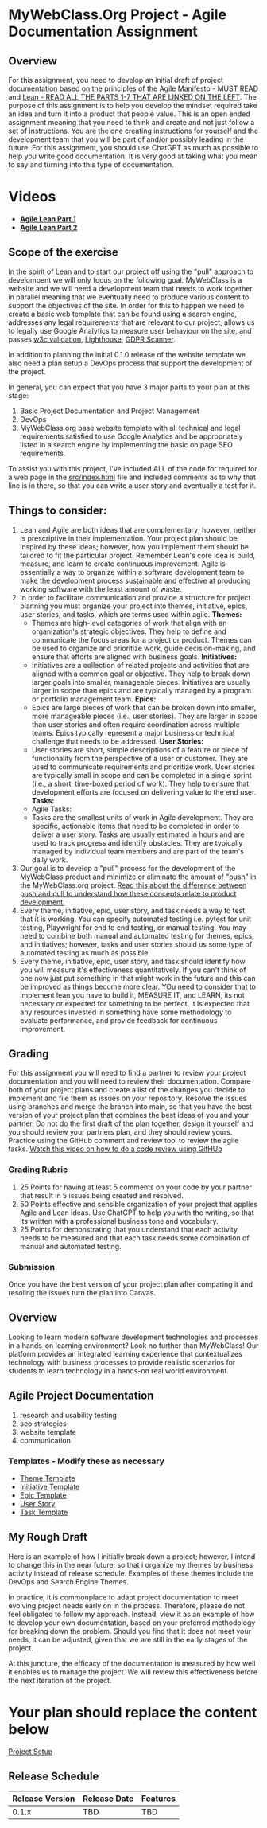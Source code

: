 # MyWebClass.Org Project - Agile Documentation Assignment

## Overview

For this assignment, you need to develop an initial draft of project documentation based on the principles of the [Agile
Manifesto - MUST READ](https://agilemanifesto.org/principles.html)
and [Lean - READ ALL THE  PARTS 1-7 THAT ARE LINKED ON THE LEFT](https://www.planview.com/resources/guide/lean-principles-101/).
The purpose of this assignment is to help you
develop the mindset required take an idea and turn it into a product that people value. This is an open ended assignment
meaning that you need to think and create and not just follow a set of instructions. You are the one creating
instructions for yourself and the development team that you will be part of and/or possibly leading in the future. For
this assignment, you should use ChatGPT as much as possible to help you write good documentation. It is very good at
taking what you mean to say and turning into this type of documentation.
# Videos
* **[Agile Lean Part 1](https://youtu.be/e4FLisvf7vg)**
* **[Agile Lean Part 2](https://youtu.be/KIxQaWsG3vk)**

## Scope of the exercise

In the spirit of Lean and to start our project off using the "pull" approach to develompent we will only focus on the
following goal. MyWebClass is a website and we will need a development team that needs to work together in parallel
meaning that we eventually need to produce various content to support the objectives of the site. In order for this to
happen we need to create a basic web template that can be found using a search engine, addresses any legal requirements
that are relevant to our project, allows us to legally use Google Analytics to measure user behaviour on the site, and
passes [w3c validation](https://validator.w3.org), [Lighthouse](https://developer.chrome.com/docs/lighthouse/overview/), [GDPR Scanner](https://2gdpr.com).

In addition to planning the initial 0.1.0 release of the website template we also need a plan setup a DevOps process
that support the development of the project.

In general, you can expect that you have 3 major parts to your plan at this stage:

1. Basic Project Documentation and Project Management
2. DevOps
3. MyWebClass.org base website template with all technical and legal requirements satisfied to use Google Analytics and
   be appropriately listed in a search engine by implementing the basic on page SEO requirements.

To assist you with this project, I've included ALL of the code for required for a web page in
the [src/index.html](src/index.html) file and included comments as to why that line is in there, so that you can write a
user story and eventually a test for it.

## Things to consider:

1. Lean and Agile are both ideas that are complementary; however, neither is prescriptive in their implementation. Your
   project plan should be inspired by these ideas; however, how you implement them should be tailored to fit the
   particular project. Remember Lean's core idea is build, measure, and learn to create continuous improvement. Agile is
   essentially a way to organize within a software development team to make the development process sustainable and
   effective at producing working software with the least amount of waste.
2. In order to facilitate communication and provide a structure for project planning you must organize your project into
   themes, initiative, epics, user stories, and tasks, which are terms used within agile.
   **Themes:**
    * Themes are high-level categories of work that align with an organization's strategic objectives. They help to
      define and communicate the focus areas for a project or product. Themes can be used to organize and prioritize
      work, guide decision-making, and ensure that efforts are aligned with business goals.
      **Initiatives:**
    * Initiatives are a collection of related projects and activities that are aligned with a common goal or objective.
      They help to break down larger goals into smaller, manageable pieces. Initiatives are usually larger in scope than
      epics and are typically managed by a program or portfolio management team.
      **Epics:**
    * Epics are large pieces of work that can be broken down into smaller, more manageable pieces (i.e., user stories).
      They are larger in scope than user stories and often require coordination across multiple teams. Epics typically
      represent a major business or technical challenge that needs to be addressed.
      **User Stories:**
    * User stories are short, simple descriptions of a feature or piece of functionality from the perspective of a user
      or customer. They are used to communicate requirements and prioritize work. User stories are typically small in
      scope and can be completed in a single sprint (i.e., a short, time-boxed period of work). They help to ensure that
      development efforts are focused on delivering value to the end user.
      **Tasks:**
    * Agile Tasks:
    * Tasks are the smallest units of work in Agile development. They are specific, actionable items that need to be
      completed in order to deliver a user story. Tasks are usually estimated in hours and are used to track progress
      and identify obstacles. They are typically managed by individual team members and are part of the team's daily
      work.
3. Our goal is to develop a "pull" process for the development of the MyWebClass product and minimize or eliminate the
   amount of "push" in the MyWebClass.org
   project.  [Read this about the difference between push and pull to understand how these concepts relate to product development.](documentation/reading/push_vs_pull.md)
4. Every theme, initiative, epic, user story, and task needs a way to test that it is working. You can specify automated
   testing i.e. pytest for unit testing, Playwright for end to end testing, or manual testing. You may need to combine
   both manual and automated testing for themes, epics, and initiatives; however, tasks and user stories should us some
   type of automated testing as much as possible.
5. Every theme, initiative, epic, user story, and task should identify how you will measure it's effectiveness
   quantitatively. If you can't think of one now just put something in that might work in the future and this can be
   improved as things become more clear. YOu need to consider that to implement lean you have to build it, MEASURE IT,
   and LEARN, its not necessary or expected for something to be perfect, it is expected that any resources invested in
   something have some methodology to evaluate performance, and provide feedback for continuous improvement.

## Grading

For this assignment you will need to find a partner to review your project documentation and you will need to review
their documentation. Compare both of your project plans and create a list of the changes you decide to implement and
file them as issues on your repository. Resolve the issues using branches and merge the branch into main, so that you
have the best version of your project plan that combines the best ideas of you and your partner. Do not do the first
draft of the plan together, design it yourself and you should review your partners plan, and they should review yours.  Practice using the GitHub comment and review tool to review the agile tasks.  [Watch this video on how to do a code review using GitHUb](https://www.youtube.com/watch?v=8fx-EaOUK2E)

### Grading Rubric

1. 25 Points for having at least 5 comments on your code by your partner that result in 5 issues being created and  resolved.
2. 50 Points effective and sensible organization of your project that applies Agile and Lean ideas.   Use ChatGPT to help you with the writing, so that its written with a professional business tone and vocabulary. 
3. 25 Points for demonstrating that you understand that each activity needs to be measured and that each task needs some combination of manual and automated testing.

### Submission
Once you have the best version of your project plan after comparing it and resoling the issues turn the plan into Canvas.


## Overview

Looking to learn modern software development technologies and processes in a hands-on learning environment? Look no
further than MyWebClass! Our platform provides an integrated learning experience that contextualizes technology with
business processes to provide realistic scenarios for students to learn technology in a hands-on real world environment.

## Agile Project Documentation
1. research and usability testing
2. seo strategies
3. website template
4. communication
### Templates - Modify these as necessary

* [Theme Template](documentation/templates/theme/theme_template.md)
* [Initiative Template](documentation/templates/theme/initiatives/initiative_template.md)
* [Epic Template](documentation/templates/theme/initiatives/epics/epic_template.md)
* [User Story](documentation/templates/theme/initiatives/epics/stories/story_template.md)
* [Task Template](documentation/templates/theme/initiatives/epics/stories/tasks/task_template.md)

## My Rough Draft

Here is an example of how I initially break down a project; however, I intend to change this in the near future, so that
i organize my themes by business activity instead of release schedule. Examples of these
themes include the DevOps and Search Engine Themes.

In practice, it is commonplace to adapt project documentation to meet evolving project needs early on in the process.
Therefore, please do not feel obligated to follow my approach. Instead, view it as an example of how to develop your own
documentation, based on your preferred methodology for breaking down the problem. Should you find that it does not meet
your needs, it can be adjusted, given that we are still in the early stages of the project.

At this juncture, the efficacy of the documentation is measured by how well it enables us to manage the project. We will
review this effectiveness before the next iteration of the project.
# Your  plan should replace the content below

[Project Setup](documentation/theme_1/theme_project_setup.md)

## Release Schedule

| Release Version | Release Date | Features |
|-----------------|--------------|----------|
| 0.1.x           | TBD          | TBD      |

